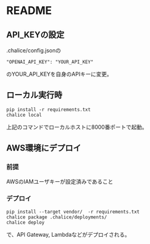 # README

##  API_KEYの設定

.chalice/config.jsonの
```
"OPENAI_API_KEY": "YOUR_API_KEY"
```
のYOUR_API_KEYを自身のAPIキーに変更。

## ローカル実行時
```
pip install -r requirements.txt
chalice local
```
上記のコマンドでローカルホストに8000番ポートで起動。

## AWS環境にデプロイ

### 前提

AWSのIAMユーザキーが設定済みであること

### デプロイ

```
pip install --target vendor/  -r requirements.txt
chalice package .chalice/deployments/
chalice deploy
```

で、API Gateway, Lambdaなどがデプロイされる。